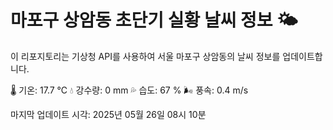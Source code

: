 
# 마포구 상암동 초단기 실황 날씨 정보 🌤️

이 리포지토리는 기상청 API를 사용하여 서울 마포구 상암동의 날씨 정보를 업데이트합니다. 

🌡️ 기온: 17.7 ℃
💧 강수량: 0 mm
💦 습도: 67 %
🌬️ 풍속: 0.4 m/s

마지막 업데이트 시각: 2025년 05월 26일 08시 10분    
